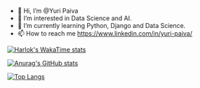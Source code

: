 - 👋 Hi, I’m @Yuri Paiva
- 👀 I’m interested in Data Science and AI.
- 🌱 I’m currently learning Python, Django and Data Science.
- 📫 How to reach me https://www.linkedin.com/in/yuri-paiva/

<!---
Yclpaiva/Yclpaiva is a ✨ special ✨ repository because its `README.md` (this file) appears on your GitHub profile.
You can click the Preview link to take a look at your changes.
--->

[![Harlok's WakaTime stats](https://github-readme-stats.vercel.app/api/wakatime?username=Yclpaiva&theme=dark&icons=true)](https://github.com/anuraghazra/github-readme-stats)

[![Anurag's GitHub stats](https://github-readme-stats.vercel.app/api?username=Yclpaiva&show&theme=dark&icons=true)](https://github.com/Yclpaiva/github-readme-stats)

[![Top Langs](https://github-readme-stats.vercel.app/api/top-langs/?username=Yclpaiva&theme=dark&icons=true)](https://github.com/anuraghazra/github-readme-stats)






